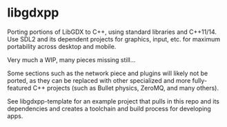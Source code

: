 # libgdxpp
Porting portions of LibGDX to C++, using standard libraries and C++11/14. Use SDL2 and its dependent projects for graphics, input, etc. for maximum portability across desktop and mobile.

Very much a WIP, many pieces missing still...

Some sections such as the network piece and plugins will likely not be ported, as they can be replaced with other specialized and more fully-featured C++ projects (such as Bullet physics, ZeroMQ, and many others).

See libgdxpp-template for an example project that pulls in this repo and its dependencies and creates a toolchain and build process for developing apps.
